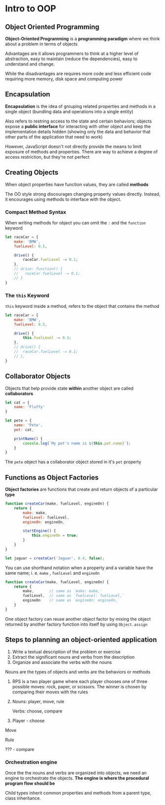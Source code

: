 # Intro to OOP

## Object Oriented Programming

**Object-Oriented Programming** is a **programming paradigm** where we think about a problem in terms of objects

Advantages are it allows programmers to think at a higher level of abstraction, easy to maintain (reduce the dependencies), easy to understand and change. 

While the disadvantages are requires more code and less efficient code requiring more memory, disk space and computing power

## Encapsulation

**Encapsulation** is the idea of grouping related properties and methods in a single object (bundling data and operations into a single entity)

Also refers to restring access to the state and certain behaviors; objects expose a **public interface** for interacting with other object and keep the implementation details hidden (showing only the data and behavior that other parts of the application that need to work)

However, JavaScript doesn't not directly provide the means to limit exposure of methods and properties. There are way to achieve a degree of access restriction, but they're not perfect

## Creating Objects

When object properties have function values, they are called **methods**

The OO style strong discourages changing property values directly. Instead, it encourages using methods to interface with the object.

### Compact Method Syntax

When writing methods for object you can omit the `:` and the `function` keyword

```jsx
let raceCar = {
	make: 'BMW',
	fuelLevel: 0.5,

	drive() {
		raceCar.fuelLevel -= 0.1;
	},
	// drive: function() {
	// 	 raceCar.fuelLevel -= 0.1;
	// }
}
```

### The `this` Keyword

`this` keyword inside a method, refers to the object that contains the method

```jsx
let raceCar = {
	make: 'BMW',
	fuelLevel: 0.5,

	drive() {
		this.fuelLevel -= 0.1;
	},
	// drive() {
	//	raceCar.fuelLevel -= 0.1;
	// },
}
```

## Collaborator Objects

Objects that help provide state **within** another object are called **collaborators**

```jsx
let cat = {
	name: 'Fluffy'
}

let pete = {
	name: 'Pete',
	pet: cat,

	printName() {
		console.log(`My pet's name is ${this.pet.name}`);	
	}
}
```

The `pete` object has a collaborator object stored in it's `pet` property

## Functions as Object Factories

**Object factories** are functions that create and return objects of a particular **type**

```jsx
function createCar(make, fuelLevel, engineOn) {
	return {
		make: make, 
		fuelLevel: fuelLevel,
		engineOn: engineOn,

		startEngine() {
			this.engineOn = true;
		}
	}
}

let jaguar = createCar('Jaguar', 0.4, false);
```

You can use shorthand notation when a property and a variable have the same name; i. e. `make` , `fuelLevel`  and `engineOn` 

```jsx
function createCar(make, fuelLevel, engineOn) {
	return {
		make,       // same as `make: make,`
		fuelLevel,  // same as `fuelLevel: fuelLevel,`
		engineOn    // same as `engineOn: engineOn,`
	}
}
```

One object factory can reuse another object factor by mixing the object returned by another factory function into itself by using `Object.assign`

## Steps to planning an object-oriented application

1. Write a textual description of the problem or exercise
2. Extract the significant nouns and verbs from the description
3. Organize and associate the verbs with the nouns

Nouns are the types of objects and verbs are the behaviors or methods

1. RPS is a two player game where each player chooses one of three possible moves: rock, paper, or scissors. The winner is chosen by comparing their moves with the rules
2. Nouns: player, move, rule

    Verbs: choose, compare

 3.  Player - choose

Move

Rule

??? - compare

### Orchestration engine

Once the the nouns and verbs are organized into objects, we need an engine to orchestrate the objects. **The engine is where the procedural program flow should be**

Child types inherit common properties and methods from a parent type, class inheritance.